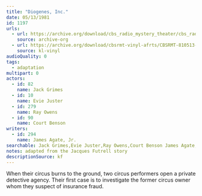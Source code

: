 ```yaml
---
title: "Diogenes, Inc."
date: 05/13/1981
id: 1197
urls: 
  - url: https://archive.org/download/cbs_radio_mystery_theater/cbs_radio_mystery_theater-1151-1200.zip/cbs_radio_mystery_theater-1151-1200%2Fcbsrmt_1197_diogenes_inc.mp3
    source: archive-org
  - url: https://archive.org/download/cbsrmt-vinyl-afrts/CBSRMT-810513-1197-Diogenes-Inc_afrts.mp3
    source: kl-vinyl
audioQuality: 0
tags: 
  - adaptation
multipart: 0
actors:  
  - id: 82
    name: Jack Grimes  
  - id: 10
    name: Evie Juster  
  - id: 279
    name: Ray Owens  
  - id: 90
    name: Court Benson
writers:  
  - id: 294
    name: James Agate, Jr.
searchable: Jack Grimes,Evie Juster,Ray Owens,Court Benson James Agate, Jr.
notes: adapted from the Jacques Futrell story
descriptionSource: kf
---
```

When their circus burns to the ground, two circus performers open a private detective agency. Their first case is to investigate the former circus owner whom they suspect of insurance fraud.